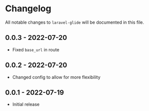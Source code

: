 # Changelog

All notable changes to `laravel-glide` will be documented in this file.

## 0.0.3 - 2022-07-20

- Fixed `base_url` in route

## 0.0.2 - 2022-07-20

- Changed config to allow for more flexibility

## 0.0.1 - 2022-07-19

- Initial release
